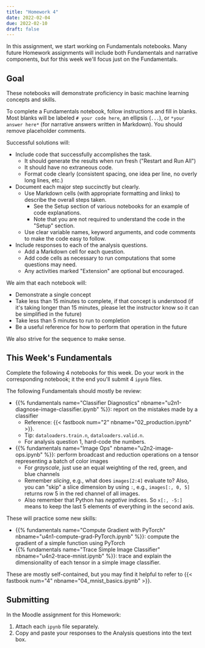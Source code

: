 ```yaml
---
title: "Homework 4"
date: 2022-02-04
due: 2022-02-10
draft: false
---
```


In this assignment, we start working on Fundamentals notebooks. Many future Homework assignments will include both Fundamentals and narrative components, but for this week we'll focus just on the Fundamentals.

## Goal

These notebooks will demonstrate proficiency in basic machine learning concepts and skills.

To complete a Fundamentals notebook, follow instructions and fill in blanks. Most blanks will be labeled `# your code here`, an ellipsis (`...`), or `*your answer here*` (for narrative answers written in Markdown). You should remove placeholder comments.

Successful solutions will:

- Include code that successfully accomplishes the task.
  - It should generate the results when run fresh ("Restart and Run All")
  - It should have no extraneous code.
  - Format code clearly (consistent spacing, one idea per line, no overly long lines, etc.)
- Document each major step succinctly but clearly.
  - Use Markdown cells (with appropriate formatting and links) to describe the overall steps taken.
    - See the Setup section of various notebooks for an example of code explanations.
    - Note that you are not required to understand the code in the "Setup" section.
  - Use clear variable names, keyword arguments, and code comments to make the code easy to follow.
- Include responses to each of the analysis questions.
  - Add a Markdown cell for each question.
  - Add code cells as necessary to run computations that some questions may need.
  - Any activities marked "Extension" are optional but encouraged.

We aim that each notebook will:

- Demonstrate a single concept
- Take less than 15 minutes to complete, if that concept is understood (if it's taking longer than 15 minutes, please let the instructor know so it can be simplified in the future)
- Take less than 5 minutes to run to completion
- Be a useful reference for how to perform that operation in the future

We also strive for the sequence to make sense.

## This Week's Fundamentals

Complete the following 4 notebooks for this week. Do your work in the corresponding notebook; it the end you'll submit 4 `ipynb` files.

The following Fundamentals should mostly be review:

- {{% fundamentals name="Classifier Diagnostics" nbname="u2n1-diagnose-image-classifier.ipynb" %}}: report on the mistakes made by a classifier
  - Reference: {{< fastbook num="2" nbname="02_production.ipynb" >}}.
  - Tip: `dataloaders.train.n`, `dataloaders.valid.n`.
  - For analysis question 1, hard-code the numbers.
- {{% fundamentals name="Image Ops" nbname="u2n2-image-ops.ipynb" %}}: perform broadcast and reduction operations on a tensor representing a batch of color images
  - For *grayscale*, just use an equal weighting of the red, green, and blue channels
  - Remember *slicing*, e.g., what does `images[2:4]` evaluate to? Also, you can "skip" a slice dimension by using `:`, e.g., `images[:, 0, 5]` returns row 5 in the red channel of all images.
  - Also remember that Python has *negative* indices. So `x[:, -5:]` means to keep the last 5 elements of everything in the second axis.

These will practice some new skills:

- {{% fundamentals name="Compute Gradient with PyTorch" nbname="u4n1-compute-grad-PyTorch.ipynb" %}}: compute the gradient of a simple function using PyTorch
- {{% fundamentals name="Trace Simple Image Classifier" nbname="u4n2-trace-mnist.ipynb" %}}: trace and explain the dimensionality of each tensor in a simple image classifier.

These are mostly self-contained, but you may find it helpful to refer to {{< fastbook num="4" nbname="04_mnist_basics.ipynb" >}}.

## Submitting

In the Moodle assignment for this Homework:

1. Attach each `ipynb` file separately.
2. Copy and paste your responses to the Analysis questions into the text box.

<!-- 
## Feedback

- Next time, please copy and paste the Analysis questions into the textbox here.
- Next time, include headings to separate the responses for each notebook.
- Next time, please keep the original names of the notebooks.

Hopefully quick revisions:

- diagnose-classifier: Be careful about the difference between percentage and fraction. An accuracy of .99 is 99% accurate or 1% error rate.
- diagnose-classifier: loss can be high even for correctly classified images if the classifier *wasn't confident* in its predictions. (Better to be confidently correct than un-confidently correct, and better that than confidently wrong.)
- diagnose-classifier: loss is directly derived from probability: loss is `-log(prob)` when the clf was right, `-log(1-prob)` when the clf was wrong
- compute-grad analysis is overcomplicated. Use only basic math operations like `+` or `*`; don't use any autograd functionality (like `.backward()`).
- compute-grad analysis: `x1_grad` is incorrect (try it for several different values, or think symbolically about the derivative of the function)
- image-ops: mean image didn't work. Use `axis=0` or `axis=1` etc.
- image-ops: blacking out part of the image didn't work. See [the revised instructions](https://cs.calvin.edu/courses/cs/344/22sp/fundamentals/u2n2-image-ops.html), search for the phrase "assign to slices".
- image-ops: only-red-channel didn't work. Use assignment like the previous problem.
- trace-mnist: the *activations* are the *results* of the layers, not the layers themselves.
- trace-mnist: you need to pass the *output* of one layer as the *input* to the next one.
- trace-mnist: the activation shapes are incorrect (Maybe you're thinking the *weight* shapes). Check `act1_shape` against `act1.shape`.
- trace-mnist: weight shapes should, like activation shapes, be lists of two numbers, e.g., `linear_1_weight_shape = [linear_3.middle_features, linear_17.special_features]` but the right numbers instead. Then, check that `linear_1_weight_shape` matches `linear_1.weight.shape`.

Optional revisions:

- diagnose-classifier: the probability number is actually the probability that the classifier assigned to the decision that it made. (I think it should be the probability that it assigns to the *correct* answer, but they're not going to change that now.)
- image ops: grayscale should have used the average of all 3 channels (mean on axis 1)
- black-out could have used negative indexing (e.g., `-50:`)

-->